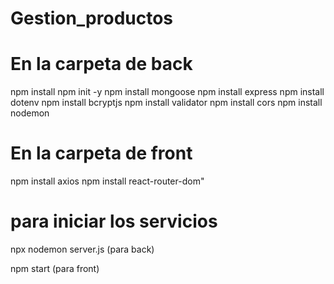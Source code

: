 # Gestion_productos

# En la carpeta de back
npm install
npm init -y
npm install mongoose
npm install express
npm install dotenv
npm install bcryptjs
npm install validator
npm install cors
npm install nodemon

# En la carpeta de front

npm install axios
npm install react-router-dom"


# para iniciar los servicios 

npx nodemon server.js (para back)

npm start (para front)